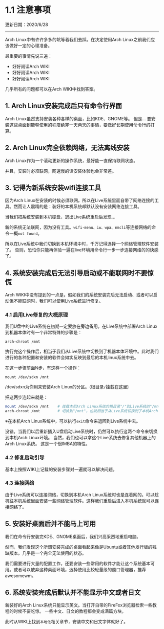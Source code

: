 # 1.1 注意事项

更新日期：2020/6/28

--------------------------------------

Arch Linux中有许许多多的坑等着我们去踩。在决定使用Arch Linux之前我们应该做好一定的心理准备。

最重要的事情先说三遍：

- 好好阅读Arch WIKI
- 好好阅读Arch WIKI
- 好好阅读Arch WIKI

几乎所有的问题都可以在Arch WIKI中找到答案。

## 1. Arch Linux安装完成后只有命令行界面

Arch Linux虽然支持安装各种各样的桌面，比如KDE、GNOME等。
但是...
要安装这些桌面到能够使用的程度绝非一天两天的事情，要做好长期使用命令行的打算。

## 2. Arch Linux完全依赖网络，无法离线安装

Arch Linux作为一个滚动更新的操作系统，最好能一直保持联网状态。

并且，安装时必须联网，网速慢的话安装体验也会非常差。

## 3. 记得为新系统安装wifi连接工具

因为Arch Linux在安装的时候必须联网。所以在Live系统里面自带了网络连接的工具。然而让人震精的是：装好的本机系统却默认没有安装网络连接工具。

当我们把系统安装到本机硬盘，退出Live系统重启后发现...

新的系统无法联网，因为没有工具。`wifi-menu、iw、wpa、nmcli`等连接网络的命令一概`not found`。

所以在Live系统中我们切换到本机环境中时，千万记得选择一个网络管理软件安装了。
否则，恐怕你只能再体验一遍在live环境用命令行一步一步连接网络的的快感了。

## 4. 系统安装完成后无法引导启动或不能联网时不要惊慌

Arch WIKI中没有提到的一点是，假如我们的系统安装完后无法启动、或者可以启动但不能联网时，我们可以使用Live系统进行修复。

### 4.1 启用Live修复的大概原理

我们U盘中的Live系统在初期一定要放在旁边备用。在Live系统中部署Arch Linux到机器本体时有一个非常特殊的步骤是：

`arch-chroot /mnt`

执行完这个操作后，相当于我们从Live系统中切换到了机器本体环境中。此时我们进行的各种配置和安装的软件会如实反映到最后的本机linux系统中去。

在这一步骤前面N步，有这样一个操作：

`mount /dev/sdxn /mnt`

/dev/sdxn为你用来安装Arch Linux的分区。(根目录`/`挂载在这里)

把这两步连起来就是：

```bash
mount /dev/sdxn /mnt    # 挂载本机Arch Linux系统的根目录"/"到Live系统的"/mnt"
arch-chroot /mnt        # 切换到"/mnt"，也就相当于从Live系统切换到了本机Arch Linux系统
```

※在本机Arch Linux系统中，可以执行`exit`命令来退回到Live系统中去。

没错，当我们以后重新插入U盘启动Live系统时，仍然可以执行这两个命令来切换到本机Arch Linux环境。
当然，我们也可以拿这个Live系统去修复其他机器上的Arch Linux系统。
这是一个很IMBA的特性。

### 4.2 修复启动引导

基本上按照WIKI上记载的安装步骤对一遍就可以解决问题。

### 4.3 连接网络

由于Live系统可以连接网络，切换到本机Arch Linux系统时也是连着网的。可以趁机往本机系统里面安装一些网络管理软件。这样我们重启后进入本机系统就可以连接网络了。

## 5. 安装好桌面后并不能马上可用

我们在命令行安装完KDE、GNOME桌面后，我们兴高采烈地重启电脑。

然而，我们发现这个所谓安装完成的桌面看起来像是Ubuntu或者其他发行版的残缺版本。几乎是一个完全无法使用的状态。

我们需要进行大量的配置工作，还要安装一些常用的软件才能让这个系统基本可用。或者可以放弃这种桌面环境，选择使用比较轻量级的窗口管理器，推荐awesomewm。

## 6. 系统安装完成后默认并不能显示中文或者日文

新装好的Arch Linux系统只能显示英文。当打开自带的FireFox浏览器检索一些教程的时候不要吃惊。
一些中文、日文的教程都会变成满篇方块。

此时从WIKI上找到`本地化`相关章节，安装中文和日文字体就好了。